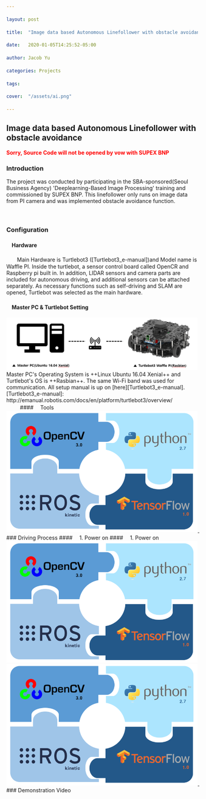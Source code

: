 ```yaml
---

layout: post

title:  "Image data based Autonomous Linefollower with obstacle avoidance"

date:   2020-01-05T14:25:52-05:00

author: Jacob Yu

categories: Projects

tags:	

cover:  "/assets/ai.png"

---
```




## Image data based Autonomous Linefollower with obstacle avoidance

<span style="color:red">**Sorry, Source Code will not be opened by vow with SUPEX BNP**</span>



### Introduction

The project was conducted by participating in the SBA-sponsored(Seoul Business Agency) 'Deeplearning-Based Image Processing' training and commissioned by SUPEX BNP. This linefollower only runs on image data from PI camera and was implemented obstacle avoidance function.

　
　
### Configuration

#### 　Hardware

　　Main Hardware is Turtlebot3 ([Turtlebot3_e-manual])and Model name is Waffle PI. Inside the turtlebot, a sensor control board called OpenCR and Raspberry pi built in. In addition, LIDAR sensors and camera parts are included for autonomous driving, and additional sensors can be attached separately. As necessary functions such as self-driving and SLAM are opened, Turtlebot was selected as the main hardware.


#### 　Master PC & Turtlebot Setting
<a href="/assets/Auto_Vehicle/1_hw_setup.png" data-lightbox="roadtrip">
	<img src="/assets/Auto_Vehicle/1_hw_setup.png" title="test_lightbox">
</a>
Master PC's Operating System is ++Linux Ubuntu 16.04 Xenial++ and Turtlebot's OS is ++Rasbian++. The same Wi-Fi band was used for communication. All setup manual is up on [here][Turtlebot3_e-manual].
[Turtlebot3_e-manual]: http://emanual.robotis.com/docs/en/platform/turtlebot3/overview/
　
　
#### 　Tools
<a href="/assets/Auto_Vehicle/2_tools.png" data-lightbox="roadtrip">
	<img src="/assets/Auto_Vehicle/2_tools.png" title="test_lightbox">
</a>
　
　
### Driving Process
#### 　1. Power on
#### 　1. Power on
<a href="/assets/Auto_Vehicle/1_hw_setup.png" data-lightbox="roadtrip">
	<img src="/assets/Auto_Vehicle/2_tools.png" title="test_lightbox">
</a>
<a href="/assets/Auto_Vehicle/2_tools.png" data-lightbox="roadtrip">
	<img src="/assets/Auto_Vehicle/2_tools.png" title="test_lightbox">
</a>
　
　
### Demonstration Video